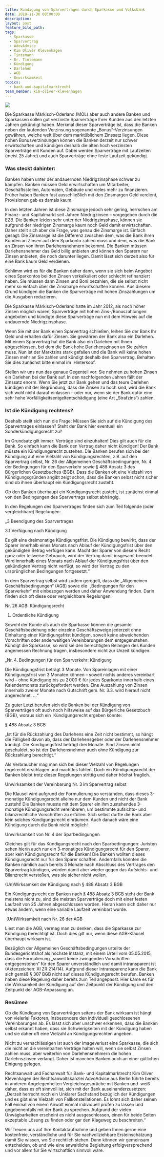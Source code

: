 ```yaml
---
title: Kündigung von Sparverträgen durch Sparkasse und Volksbank
date: 2018-11-30 00:00:00
description:
layout: post
feature_bild_path:
tags:
  - Sparkasse
  - Sparvertrag
  - AdovAdvice
  - Kim Oliver Klevenhagen
  - Tintemann
  - Dr. Tintemann
  - Kündigung
  - Darlehen
  - AGB
  - Unwirksamkeit
topics:
  - bank-und-kapitalmarktrecht
team_member: kim-oliver-klevenhagen
---
```


![](/uploads/sparkasse-50118-640.jpg)

Die Sparkasse Märkisch-Oderland (MOL) aber auch andere Banken und Sparkassen sollen gut verzinste Sparverträge Ihrer Kunden aus den letzten Jahren gekündigt haben. Merkmal dieser Sparverträge ist, dass die Banken neben der laufenden Verzinsung sogenannte „Bonus“-Verzinsungen gewähren, welche weit über dem marktüblichem Zinssatz liegen. Diese hohen Bonusverzinsungen können die Banken derzeit nur schwer erwirtschaften und kündigen deshalb die alten hoch verzinsten Sparverträge mit Kunden auf. Dabei werden Sparverträge mit Laufzeiten (meist 25 Jahre) und auch Sparverträge ohne feste Laufzeit gekündigt.

### Was steckt dahinter:

Banken haben unter der andauernden Niedrigzinsphase schwer zu kämpfen. Banken müssen Geld erwirtschaften um Mitarbeiter, Geschäftsstellen, Automaten, Gebäude und vieles mehr zu finanzieren. Früher haben Banken fast ausschließlich mit den Zinsmargen Geld verdient, Provisionen gab es damals kaum.

In den letzten Jahren ist diese Zinsmarge jedoch sehr gering, herrschen am Finanz- und Kapitalmarkt seit Jahren Niedrigzinsen – vorgegeben durch die EZB. Die Banken leiden sehr unter der Niedrigzinsphase, können sie aufgrund der niedrigen Zinsmarge kaum noch Geld damit erwirtschaften. Daher stellt sich aber die Frage, was genau die Zinsmarge ist. Einfach gesagt: Die Zinsmarge ist die Differenz zwischen dem, was die Bank ihren Kunden an Zinsen auf dem Sparkonto zahlen muss und dem, was die Bank an Zinsen von ihren Darlehensnehmern bekommt. Die Banken müssen Darlehensnehmer das Geld billig anbieten und können den Sparern nur Zinsen anbieten, die noch darunter liegen. Damit lässt sich derzeit also für eine Bank kaum Geld verdienen.

Schlimm wird es für die Banken daher dann, wenn sie sich beim Angebot eines Sparkontos bei den Zinsen verkalkuliert oder schlecht refinanziert haben. Sie müssen dann Zinsen und Boni bezahlen, die sie selbst nicht mehr so einfach über die Zinsmarge erwirtschaften können. Aus diesem Grund kündigen die Banken die Sparverträge mit hohen Zinszahlungen um die Ausgaben reduzieren.

Die Sparkasse Märkisch-Oderland hatte im Jahr 2012, als noch höher Zinsen möglich waren, Sparverträge mit hohen Zins-/Bonuszahlungen angeboten und kündigte diese Sparverträge nun mit dem Hinweis auf die andauernde Niedrigzinsphase.

Wenn Sie mit der Bank einen Sparvertrag schließen, leihen Sie der Bank Ihr Geld und erhalten dafür Zinsen. Sie gewähren der Bank also ein Darlehen. Mit einem Sparvertrag hat die Bank also ein Darlehen mit Ihnen abgeschlossen, bei dem die Bank hohe Darlehenszinsen an Sie zahlen muss. Nun ist der Marktzins stark gefallen und die Bank will keine hohen Zinsen mehr an Sie zahlen und kündigt deshalb den Sparvertrag. Behalten Sie dies zunächst bitte einmal im  Hinterkopf.

Stellen wir uns nun das genaue Gegenteil vor: Sie nehmen zu hohen Zinsen ein Darlehen bei der Bank auf. In den nachfolgenden Jahren fällt der Zinssatz enorm. Wenn Sie jetzt zur Bank gehen und das teure Darlehen kündigen mit der Begründung, dass die Zinsen zu hoch sind, wird die Bank sich wohl nicht darauf einlassen – oder nur, wenn sie der Bank dafür eine sehr hohe Vorfälligkeitsentgeltentschädigung (eine Art „Strafzins“) zahlen.

### Ist die Kündigung rechtens?

Deshalb stellt sich nun die Frage: Müssen Sie sich auf die Kündigung des Sparvertrages einlassen? Steht der Bank hier eventuell ein Sonderkündigungsrecht zu?

Im Grundsatz gilt immer: Verträge sind einzuhalten! Dies gilt auch für die Bank. So einfach kann die Bank den Vertrag daher nicht kündigen! Der Bank müsste ein Kündigungsrecht zustehen. Die Banken berufen sich bei der Kündigung auf eine Vielzahl von Kündigungsrechten, z.B. auf den Sparvertrag selbst, Nr. 26 der Allgemeinen Geschäftsbedingungen, Nr. 4 der Bedingungen für den Sparverkehr sowie § 488 Absatz 3 des Bürgerlichen Gesetzbuches (BGB). Dass die Banken oft eine Vielzahl von Kündigungsgründen angibt zeigt schon, dass die Banken selbst nicht sicher sind ob ihnen überhaupt ein Kündigungsrecht zusteht.

Ob den Banken überhaupt ein Kündigungsrecht zusteht, ist zunächst einmal von den Bedingungen des Sparvertrags selbst abhängig.  

In den Regelungen des Sparvertrages finden sich zum Teil folgende (oder vergleichbare) Regelungen:

„3 Beendigung des Sparvertrages

3.1 Verfügung nach Kündigung

Es gilt eine dreimonatige Kündigungsfrist. Die Kündigung bewirkt, dass der Sparer innerhalb eines Monats nach Ablauf der Kündigungsfrist über den gekündigten Betrag verfügen kann. Macht der Sparer von diesem Recht ganz oder teilweise Gebrauch, wird der Vertrag damit insgesamt beendet. Wird innerhalb eines Monats nach Ablauf der Kündigungsfrist über den gekündigten Vertrag nicht verfügt, so wird der Vertrag zu den ursprünglichen Bedingungen fortgesetzt.“

In dem Sparvertrag selbst wird zudem geregelt, dass die „Allgemeinen Geschäftsbedingungen“ (AGB) sowie die  „Bedingungen für den Sparverkehr“ mit einbezogen werden und daher Anwendung finden. Darin finden sich oft diese oder vergleichbare Regelungen:

Nr. 26 AGB: Kündigungsrecht

1) Ordentliche Kündigung

Sowohl der Kunde als auch die Sparkasse können die gesamte Geschäftsbeziehung oder einzelne Geschäftszweige jederzeit ohne Einhaltung einer Kündigungsfrist kündigen, soweit keine abweichenden Vorschriften oder anderweitigen Vereinbarungen dem entgegenstehen. Kündigt die Sparkasse, so wird sie den berechtigten Belangen des Kunden angemessen Rechnung tragen, insbesondere nicht zur Unzeit kündigen.

„Nr. 4. Bedingungen für den Sparverkehr: Kündigung

Die Kündigungsfrist beträgt 3 Monate. Von Spareinlagen mit einer Kündigungsfrist von 3 Monaten können – soweit nichts anderes vereinbart wird – ohne Kündigung bis zu 2 000 € für jedes Sparkonto innerhalb eines Kalendermonats zurückgefordert werden. Eine Auszahlung von Zinsen innerhalb zweier Monate nach Gutschrift gem. Nr. 3.3. wird hierauf nicht angerechnet. …“

Zu guter Letzt berufen sich die Banken bei der Kündigung von Sparverträgen oft auch noch hilfsweise auf das Bürgerliche Gesetzbuch (BGB), woraus sich ein  Kündigungsrecht ergeben könnte:

§ 488 Absatz 3 BGB

„Ist für die Rückzahlung des Darlehens eine Zeit nicht bestimmt, so hängt die Fälligkeit davon ab, dass der Darlehensgeber oder der Darlehensnehmer kündigt. Die Kündigungsfrist beträgt drei Monate. Sind Zinsen nicht geschuldet, so ist der Darlehensnehmer auch ohne Kündigung zur Rückzahlung berechtigt.“

Als Verbraucher mag man sich bei dieser Vielzahl von Regelungen regelrecht erschlagen und machtlos fühlen. Doch ein Kündigungsrecht der Banken bleibt trotz dieser Regelungen strittig und daher höchst fraglich.

Unwirksamkeit der Vereinbarung Nr. 3 im Sparvertrag selbst

Die Klausel wird aufgrund der Formulierung so verstanden, dass dieses 3-monatige Kündigungsrecht alleine nur dem Kunden und nicht der Bank zusteht! Die Banken musste mit dem Sparer ein ihm zustehendes 3-monatige Kündigungsrecht vereinbaren, um bestimmte aufsichts- und bilanzrechtliche Vorschriften zu erfüllen. Sich selbst durfte die Bank aber kein solches Kündigungsrecht einräumen. Auch danach wäre eine Kündigung durch die Bank nicht möglich!

Unwirksamkeit von Nr. 4 der Sparbedingungen

Gleiches gilt für das Kündigungsrecht nach den Sparbedingungen: Juristen sehen hierin auch nur ein 3-monatiges Kündigungsrecht für den Sparer, aber kein Kündigungsrecht für die Banken! Die Banken wollten dieses Kündigungsrecht nur für den Sparer schaffen. Andernfalls könnten die Banken nämlich auch bereits 3 Monate nach Abschluss des Vertrages den Sparvertrag kündigen, würden damit aber wieder gegen das Aufsichts- und Bilanzrecht verstoßen, was sie sicher nicht wollen.

(Un)Wirksamkeit der Kündigung nach § 488 Absatz 3 BGB

Ein Kündigungsrecht der Banken nach § 488 Absatz 3 BGB steht der Bank meistens nicht zu, sind die meisten Sparverträge doch mit einer festen  Laufzeit von 25 Jahren abgeschlossen worden. Hieran kann sich daher nur etwas ändern, wenn eine variable Laufzeit vereinbart wurde.

 (Un)Wirksamkeit nach Nr. 26 der AGB

Liest man die AGB, vermag man zu denken, dass die Sparkasse zur Kündigung berechtigt ist. Doch dies gilt nur, wenn diese AGB-Klausel überhaupt wirksam ist.

Bezüglich der Allgemeinen Geschäftsbedingungen urteilte der Bundesgerichtshof als höchste Instanz, mit einem Urteil vom 05.05.2015, dass die Formulierung „soweit keine zwingenden Vorschriften entgegenstehen“ für den Sparer unverständlich und damit intransparent ist (Aktenzeichen: XI ZR 214/14). Aufgrund dieser Intransparenz kann die Bank sich gemäß § 307 BGB nicht auf dieses Kündigungsrecht berufen. Banken haben diese Regelung daher bereits zum Teil angepasst. Hier käme es für die Wirksamkeit der Kündigung auf den Zeitpunkt der Kündigung und den Zeitpunkt der AGB-Anpassung an.

### Resümee

Ob die Kündigung von Sparverträgen seitens der Bank wirksam ist hängt von vielerlei Faktoren, insbesondere den individuell geschlossenen Vereinbarungen ab. Es lässt sich aber unschwer erkennen, dass die Banken selbst erkannt haben, dass sie Schwierigkeiten mit der Kündigung haben und sie daher oft eine Vielzahl an Kündigungsrechten angeben.

Nicht zu vernachlässigen ist auch der Imageverlust eine Sparkasse, die sich die nicht an die vereinbarten Verträge halten will, wenn sie selbst Zinsen zahlen muss, aber weiterhin von Darlehensnehmern die hohen Darlehnszinsen verlangt. Daher ist manchen Banken auch an einer gütlichen Einigung gelegen.

Rechtsanwalt und Fachanwalt für Bank- und Kapitalmarktrecht Kim Oliver Klevenhagen der Rechtsanwaltskanzlei AdvoAdvice aus Berlin führte bereits in anderen Angelegenheiten Vergleichsgespräche mit Banken und  weiß daher, dass es oft sinnvoll ist, sich mit der Bank auseinanderzusetzen: „Derzeit herrscht noch ein Unklarer Sachstand bezüglich der Kündigungen und es gibt eine Vielzahl von Fallkonstellationen. Es lohnt sich daher seinen Fall einmal von einem Anwalt einmal individuell prüfen zu lassen und gegebenenfalls mit der Bank zu sprechen. Aufgrund der vielen Unwägbarkeiten erscheint es nicht ausgeschlossen, einen für beide Seiten akzeptable Lösung zu finden oder gar den Klageweg zu beschreiten.“

Wir freuen uns auf Ihre Kontaktaufnahme und geben Ihnen gerne eine kostenfreie, verständliche und für Sie nachvollziehbare Ersteinschätzung damit Sie wissen, wo Sie rechtlich stehen. Dann können wir gemeinsam entscheiden, ob und wie eine anwaltliche Begleitung erfolgversprechend und vor allem für Sie wirtschaftlich sinnvoll wäre.